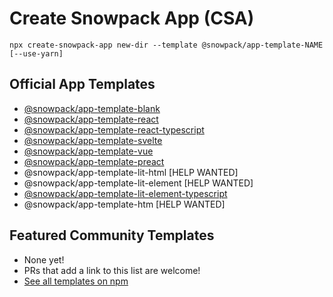 # Create Snowpack App (CSA)

```
npx create-snowpack-app new-dir --template @snowpack/app-template-NAME [--use-yarn]
```

## Official App Templates

- [@snowpack/app-template-blank](/templates/app-template-blank)
- [@snowpack/app-template-react](/templates/app-template-react)
- [@snowpack/app-template-react-typescript](/templates/app-template-react-typescript)
- [@snowpack/app-template-svelte](/templates/app-template-svelte)
- [@snowpack/app-template-vue](/templates/app-template-vue)
- [@snowpack/app-template-preact](/templates/app-template-preact)
- @snowpack/app-template-lit-html [HELP WANTED]
- @snowpack/app-template-lit-element [HELP WANTED]
- [@snowpack/app-template-lit-element-typescript](/templates/app-template-lit-element-typescript)
- @snowpack/app-template-htm [HELP WANTED]

## Featured Community Templates

- None yet!
- PRs that add a link to this list are welcome!
- [See all templates on npm](https://www.npmjs.com/search?q=keywords%3Acsa-template)
